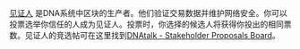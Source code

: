 [见证人](introduction/witness) 是DNA系统中区块的生产者。他们验证交易数据并维护网络安全。你可以投票选举你信任的人成为见证人。投票时，你选择的候选人将获得你投出的相同票数。见证人的竞选帖可在这里找到[DNAtalk - Stakeholder Proposals Board](https://bitsharestalk.org/index.php/board,75.0.html)。
